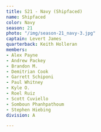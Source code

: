 ```yaml
---
title: S21 - Navy (Shipfaced)
name: Shipfaced
color: Navy
season: 21
photo: "/img/season-21_navy-3.jpg"
captain: Levert James
quarterback: Keith Holleran
members:
- Alex Payne
- Andrew Packey
- Brandon M.
- Demitrian Cook
- Garrett Schiponi
- Paul Whitney
- Kyle O.
- Roel Ruiz
- Scott Cuviello
- Somboun Phanhpathoum
- Stephen Hiebing
division: A

---
```

